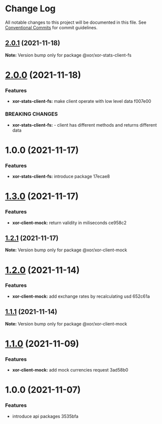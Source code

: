 # Change Log

All notable changes to this project will be documented in this file.
See [Conventional Commits](https://conventionalcommits.org) for commit guidelines.

## [2.0.1](/compare/@xor/xor-stats-client-fs@2.0.0...@xor/xor-stats-client-fs@2.0.1) (2021-11-18)

**Note:** Version bump only for package @xor/xor-stats-client-fs





# [2.0.0](/compare/@xor/xor-stats-client-fs@1.0.0...@xor/xor-stats-client-fs@2.0.0) (2021-11-18)


### Features

* **xor-stats-client-fs:** make client operate with low level data f007e00


### BREAKING CHANGES

* **xor-stats-client-fs:**     - client has different methods and returns different data





# 1.0.0 (2021-11-17)


### Features

* **xor-stats-client-fs:** introduce package 17ecae8





# [1.3.0](/compare/@xor/xor-client-mock@1.2.1...@xor/xor-client-mock@1.3.0) (2021-11-17)


### Features

* **xor-client-mock:** return validity in miliseconds ce958c2





## [1.2.1](/compare/@xor/xor-client-mock@1.2.0...@xor/xor-client-mock@1.2.1) (2021-11-17)

**Note:** Version bump only for package @xor/xor-client-mock





# [1.2.0](/compare/@xor/xor-client-mock@1.1.1...@xor/xor-client-mock@1.2.0) (2021-11-14)


### Features

* **xor-client-mock:** add exchange rates by recalculating usd 652c61a





## [1.1.1](/compare/@xor/xor-client-mock@1.1.0...@xor/xor-client-mock@1.1.1) (2021-11-14)

**Note:** Version bump only for package @xor/xor-client-mock





# [1.1.0](/compare/@xor/xor-client-mock@1.0.0...@xor/xor-client-mock@1.1.0) (2021-11-09)


### Features

* **xor-client-mock:** add mock currencies request 3ad58b0





# 1.0.0 (2021-11-07)


### Features

* introduce api packages 3535bfa

